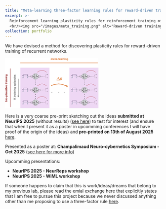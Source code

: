 ```yaml
---
title: "Meta-learning three-factor learning rules for reward-driven training of RNNs"
excerpt: >-
  Reinforcement learning plasticity rules for reinforcement training of RNNs <br/> started as a postdoc independently (May 2025)
  <br/><img src="/images/meta_training.png" alt="Reward-driven training of RNNs-Dimitra Maoutsa" width="260" style="display:block; margin:0 auto;" />
collection: portfolio
---
```



We have devised a method for discovering plasticity rules for reward-driven training of recurrent networks.

<img src='/images/meta_training.png' alt="Discovering reward-driven training rules for reinforcement training of RNNs - Dimitra Maoutsa" style="max-width:600px; width:60%;" >

Here is a very coarse pre-print sketching out the ideas **submitted at NeurIPS 2025** (without results) ([see here](https://openreview.net/forum?id=KkOMqJQiWU)) to test for interest (and ensure that when I present it as a poster in upcomming conferences I will have proof of the origin of the ideas)  and **pre-printed on 13th of August 2025** [here](https://openreview.net/forum?id=V13CdTeMsT). 

Presented as a poster at: **Champalimaud Neuro-cybernetics Symposium - Oct 2025** ([see here for more info](https://dimitra-maoutsa.github.io/M-Dims-Blog/posts/untitled2.html))

Upcomming presentations: 
- **NeurIPS 2025 - NeurReps workshop**
- **NeurIPS 2025 - WiML workshop**

If someone happens to claim that this is work/ideas/dreams that belong to my previous lab, please read the emial exchange here that explicitly states that I am free to pursue this project because we never discussed anything other than me proposing to use a three-factor rule [here](https://dimitra-maoutsa.github.io/M-Dims-Blog/posts/Three_factor_rules.html).
